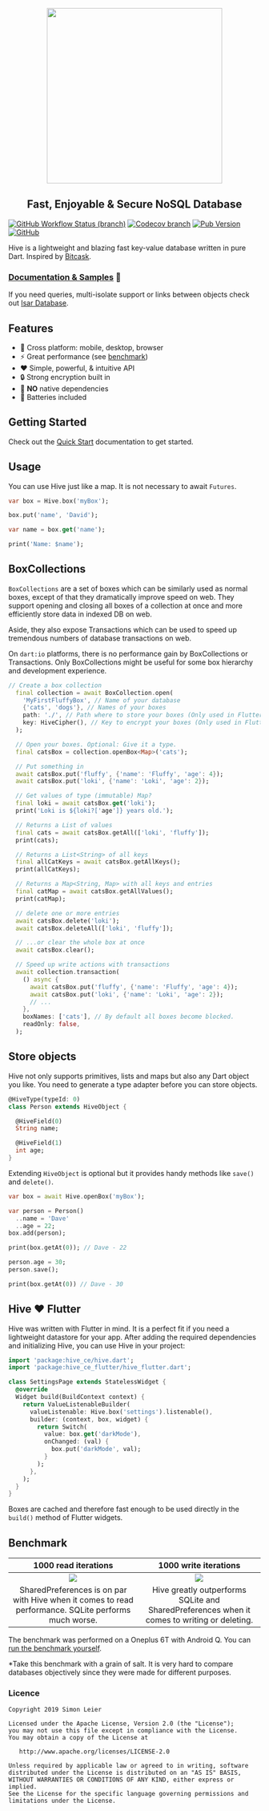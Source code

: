 <p align="center">
  <img src="https://raw.githubusercontent.com/hivedb/hive/master/.github/logo_transparent.svg?sanitize=true" width="350px">
</p>
<h2 align="center">Fast, Enjoyable & Secure NoSQL Database</h2>

[![GitHub Workflow Status (branch)](https://img.shields.io/github/workflow/status/hivedb/hive/Dart%20CI/nndb?label=tests&labelColor=333940&logo=github)](https://github.com/hivedb/hive/actions) [![Codecov branch](https://img.shields.io/codecov/c/github/hivedb/hive/nndb?labelColor=333940&logo=codecov&logoColor=white)](https://codecov.io/gh/hivedb/hive) [![Pub Version](https://img.shields.io/pub/v/hive?label=pub.dev&labelColor=333940&logo=dart)](https://pub.dev/packages/hive) [![GitHub](https://img.shields.io/github/license/hivedb/hive?color=%23007A88&labelColor=333940&logo=apache)](https://github.com/hivedb/hive/blob/master/LICENSE)

Hive is a lightweight and blazing fast key-value database written in pure Dart. Inspired by [Bitcask](https://en.wikipedia.org/wiki/Bitcask).

### [Documentation & Samples](https://docs.hivedb.dev/) 📖

If you need queries, multi-isolate support or links between objects check out [Isar Database](https://github.com/isar/isar).

## Features

- 🚀 Cross platform: mobile, desktop, browser
- ⚡ Great performance (see [benchmark](#benchmark))
- ❤️ Simple, powerful, & intuitive API
- 🔒 Strong encryption built in
- 🎈 **NO** native dependencies
- 🔋 Batteries included

## Getting Started

Check out the [Quick Start](https://docs.hivedb.dev) documentation to get started.

## Usage

You can use Hive just like a map. It is not necessary to await `Futures`.

```dart
var box = Hive.box('myBox');

box.put('name', 'David');

var name = box.get('name');

print('Name: $name');
```

## BoxCollections

`BoxCollections` are a set of boxes which can be similarly used as normal boxes, except of that
they dramatically improve speed on web. They support opening and closing all boxes of a collection
at once and more efficiently store data in indexed DB on web.

Aside, they also expose Transactions which can be used to speed up tremendous numbers of database
transactions on web.

On `dart:io` platforms, there is no performance gain by BoxCollections or Transactions. Only
BoxCollections might be useful for some box hierarchy and development experience.

```dart
// Create a box collection
  final collection = await BoxCollection.open(
    'MyFirstFluffyBox', // Name of your database
    {'cats', 'dogs'}, // Names of your boxes
    path: './', // Path where to store your boxes (Only used in Flutter / Dart IO)
    key: HiveCipher(), // Key to encrypt your boxes (Only used in Flutter / Dart IO)
  );

  // Open your boxes. Optional: Give it a type.
  final catsBox = collection.openBox<Map>('cats');

  // Put something in
  await catsBox.put('fluffy', {'name': 'Fluffy', 'age': 4});
  await catsBox.put('loki', {'name': 'Loki', 'age': 2});

  // Get values of type (immutable) Map?
  final loki = await catsBox.get('loki');
  print('Loki is ${loki?['age']} years old.');

  // Returns a List of values
  final cats = await catsBox.getAll(['loki', 'fluffy']);
  print(cats);

  // Returns a List<String> of all keys
  final allCatKeys = await catsBox.getAllKeys();
  print(allCatKeys);

  // Returns a Map<String, Map> with all keys and entries
  final catMap = await catsBox.getAllValues();
  print(catMap);

  // delete one or more entries
  await catsBox.delete('loki');
  await catsBox.deleteAll(['loki', 'fluffy']);

  // ...or clear the whole box at once
  await catsBox.clear();

  // Speed up write actions with transactions
  await collection.transaction(
    () async {
      await catsBox.put('fluffy', {'name': 'Fluffy', 'age': 4});
      await catsBox.put('loki', {'name': 'Loki', 'age': 2});
      // ...
    },
    boxNames: ['cats'], // By default all boxes become blocked.
    readOnly: false,
  );
```

## Store objects

Hive not only supports primitives, lists and maps but also any Dart object you like. You need to generate a type adapter before you can store objects.

```dart
@HiveType(typeId: 0)
class Person extends HiveObject {

  @HiveField(0)
  String name;

  @HiveField(1)
  int age;
}
```

Extending `HiveObject` is optional but it provides handy methods like `save()` and `delete()`.

```dart
var box = await Hive.openBox('myBox');

var person = Person()
  ..name = 'Dave'
  ..age = 22;
box.add(person);

print(box.getAt(0)); // Dave - 22

person.age = 30;
person.save();

print(box.getAt(0)) // Dave - 30
```

## Hive ❤️ Flutter

Hive was written with Flutter in mind. It is a perfect fit if you need a lightweight datastore for your app. After adding the required dependencies and initializing Hive, you can use Hive in your project:

```dart
import 'package:hive_ce/hive.dart';
import 'package:hive_ce_flutter/hive_flutter.dart';

class SettingsPage extends StatelessWidget {
  @override
  Widget build(BuildContext context) {
    return ValueListenableBuilder(
      valueListenable: Hive.box('settings').listenable(),
      builder: (context, box, widget) {
        return Switch(
          value: box.get('darkMode'),
          onChanged: (val) {
            box.put('darkMode', val);
          }
        );
      },
    );
  }
}
```

Boxes are cached and therefore fast enough to be used directly in the `build()` method of Flutter widgets.

## Benchmark

|                                         1000 read iterations                                         |                                    1000 write iterations                                    |
| :--------------------------------------------------------------------------------------------------: | :-----------------------------------------------------------------------------------------: |
|         ![](https://raw.githubusercontent.com/hivedb/hive/master/.github/benchmark_read.png)         |    ![](https://raw.githubusercontent.com/hivedb/hive/master/.github/benchmark_write.png)    |
| SharedPreferences is on par with Hive when it comes to read performance. SQLite performs much worse. | Hive greatly outperforms SQLite and SharedPreferences when it comes to writing or deleting. |

The benchmark was performed on a Oneplus 6T with Android Q. You can [run the benchmark yourself](https://github.com/hivedb/hive_benchmark).

\*Take this benchmark with a grain of salt. It is very hard to compare databases objectively since they were made for different purposes.

### Licence

```
Copyright 2019 Simon Leier

Licensed under the Apache License, Version 2.0 (the "License");
you may not use this file except in compliance with the License.
You may obtain a copy of the License at

   http://www.apache.org/licenses/LICENSE-2.0

Unless required by applicable law or agreed to in writing, software
distributed under the License is distributed on an "AS IS" BASIS,
WITHOUT WARRANTIES OR CONDITIONS OF ANY KIND, either express or implied.
See the License for the specific language governing permissions and
limitations under the License.
```
